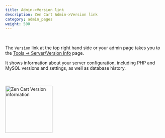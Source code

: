 ```yaml
---
title: Admin->Version link 
description: Zen Cart Admin->Version link 
category: admin_pages
weight: 500
---
```

<br />

The `Version` link at the top right hand side or your admin page takes you to the 
[Tools -> Server/Version Info](/user/admin_pages/tools/server_info/) page. 

It shows information about your server configuration,
including PHP and MySQL versions and settings, as well as database history. 

<br /><br />
<img src="/images/version_link.png" alt="Zen Cart Version information" style="height: 150px !important;" />
<br /><br />

